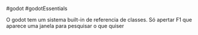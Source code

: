 #godot #godotEssentials 

O godot tem um sistema built-in de referencia de classes. Só apertar F1 que aparece uma janela para pesquisar o que quiser